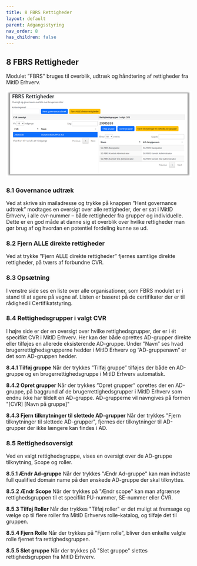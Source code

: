 ```yaml
---
title: 8 FBRS Rettigheder
layout: default
parent: Adgangsstyring
nav_order: 8
has_children: false
---
```


## 8 FBRS Rettigheder

Modulet ”FBRS” bruges til overblik, udtræk og håndtering af rettigheder fra MitID Erhverv.

![FBRS - Overblik](Billedmateriale\FBRSOverblik.png)

### 8.1 Governance udtræk

Ved at skrive sin mailadresse og trykke på knappen ”Hent governance udtræk” modtages en oversigt over
alle rettigheder, der er sat i MitID Erhverv, i alle cvr-nummer – både rettigheder fra grupper og individuelle.
Dette er en god måde at danne sig et overblik over hvilke rettigheder man gør brug af og hvordan en potentiel
fordeling kunne se ud.

### 8.2 Fjern ALLE direkte rettigheder

Ved at trykke ”Fjern ALLE direkte rettigheder” fjernes samtlige direkte rettigheder, på tværs af forbundne CVR.

### 8.3 Opsætning

I venstre side ses en liste over alle organisationer, som FBRS modulet er i stand til at agere på vegne af. Listen er baseret på de certifikater der er til rådighed i Certifikatstyring.

### 8.4 Rettighedsgrupper i valgt CVR

I højre side er der en oversigt over hvilke rettighedsgrupper, der er i ét specifikt CVR i MitID Erhverv.
Her kan der både oprettes AD-grupper direkte eller tilføjes en allerede eksisterende AD-gruppe.
Under ”Navn” ses hvad brugerrettighedsgrupperne hedder i MitID Erhverv og ”AD-gruppenavn” er det som
AD-gruppen hedder.

**8.4.1 Tilføj gruppe**
Når der trykkes ”Tilføj gruppe” tilføjes der både en AD-gruppe og en brugerrettighedsgruppe i MitID Erhverv automatisk.

**8.4.2 Opret grupper**
Når der trykkes ”Opret grupper” oprettes der en AD-gruppe, på baggrund af de brugerrettighedsgrupper i
MitID Erhverv som endnu ikke har tildelt en AD-gruppe. AD-grupperne vil navngives på formen "[CVR] [Navn på gruppe]"

**8.4.3 Fjern tilknytninger til slettede AD-grupper**
Når der trykkes "Fjern tilknytninger til slettede AD-grupper", fjernes der tilknytninger til AD-grupper der ikke længere kan findes i AD. 

### 8.5 Rettighedsoversigt
Ved en valgt rettighedsgruppe, vises en oversigt over de AD-gruppe tilknytning, Scope og roller.

**8.5.1 Ændr Ad-gruppe**
Når der trykkes "Ændr Ad-gruppe" kan man indtaste full qualified domain name på den ønskede AD-gruppe der skal tilknyttes.

**8.5.2 Ændr Scope**
Når der trykkes på "Ændr scope" kan man afgrænse rettighedsgruppen til et specifikt PU-nummer, SE-nummer eller CVR. 

**8.5.3 Tilføj Roller**
Når der trykkes "Tilføj roller" er det muligt at fremsøge og vælge op til flere roller fra MitID Erhvervs rolle-katalog, og tilføje det til gruppen.

**8.5.4 Fjern Rolle**
Når der trykkes på "Fjern rolle", bliver den enkelte valgte rolle fjernet fra rettighedsgruppen. 

**8.5.5 Slet gruppe**
Når der trykkes på "Slet gruppe" slettes rettighedsgruppen fra MitID Erhverv. 
